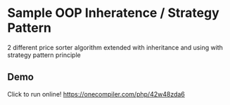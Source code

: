 
# Sample OOP Inheratence / Strategy Pattern 

2 different price sorter algorithm extended with inheritance and using with strategy pattern principle 


## Demo
Click to run online!
https://onecompiler.com/php/42w48zda6
  

